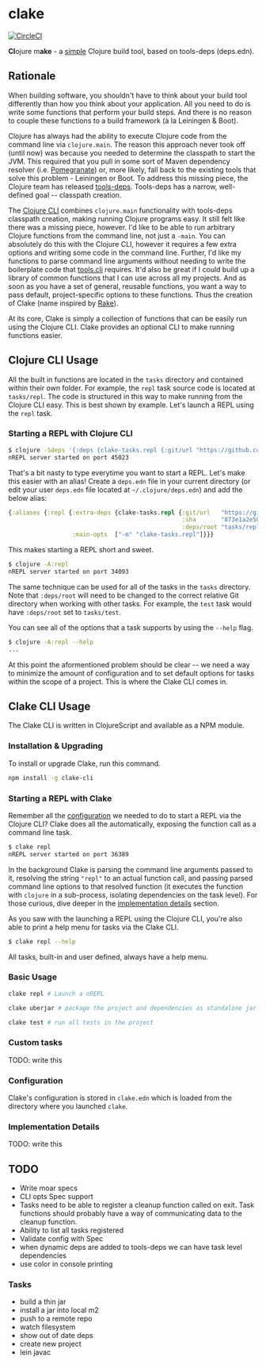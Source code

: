 # clake

[![CircleCI](https://circleci.com/gh/ComputeSoftware/clake.svg?style=svg)](https://circleci.com/gh/ComputeSoftware/clake)

**Cl**ojure m**ake** - a [simple](https://www.youtube.com/watch?v=F0Lv53lop2g) Clojure build tool, based on tools-deps (deps.edn).

## Rationale

When building software, you shouldn't have to think about your build tool differently than how you think about your application. All you need to do is write some functions that perform your build steps. And there is no reason to couple these functions to a build framework (à la Leiningen & Boot). 

Clojure has always had the ability to execute Clojure code from the command line via `clojure.main`. The reason this approach never took off (until now) was because you needed to determine the classpath to start the JVM. This required that you pull in some sort of Maven dependency resolver (i.e. [Pomegranate](https://github.com/cemerick/pomegranate)) or, more likely, fall back to the existing tools that solve this problem - Leiningen or Boot. To address this missing piece, the Clojure team has released [tools-deps](https://github.com/clojure/tools.deps.alpha). Tools-deps has a narrow, well-defined goal -- classpath creation. 

The [Clojure CLI](https://clojure.org/guides/deps_and_cli) combines `clojure.main` functionality with tools-deps classpath creation, making running Clojure programs easy. It still felt like there was a missing piece, however. I'd like to be able to run arbitrary Clojure functions from the command line, not just a `-main`. You can absolutely do this with the Clojure CLI, however it requires a few extra options and writing some code in the command line. Further, I'd like my functions to parse command line arguments without needing to write the boilerplate code that [tools.cli](https://github.com/clojure/tools.cli#example-usage) requires. It'd also be great if I could build up a library of common functions that I can use across all my projects. And as soon as you have a set of general, reusable functions, you want a way to pass default, project-specific options to these functions. Thus the creation of Clake (name inspired by [Rake](https://github.com/ruby/rake)).


At its core, Clake is simply a collection of functions that can be easily run using the Clojure CLI. Clake provides an optional CLI to make running functions easier.

## Clojure CLI Usage

All the built in functions are located in the `tasks` directory and contained within their own folder. For example, the `repl` task source code is located at `tasks/repl`. The code is structured in this way to make running from the Clojure CLI easy. This is best shown by example. Let's launch a REPL using the `repl` task.

### Starting a REPL with Clojure CLI

```bash
$ clojure -Sdeps '{:deps {clake-tasks.repl {:git/url "https://github.com/ComputeSoftware/clake" :sha "873e1a2e50a9dd961a0a251a12aed9e13b538416" :deps/root "tasks/repl"}}}' -m clake-tasks.repl
nREPL server started on port 45023
```

That's a bit nasty to type everytime you want to start a REPL. Let's make this easier with an alias! Create a `deps.edn` file in your current directory (or edit your user `deps.edn` file located at `~/.clojure/deps.edn`) and add the below alias:

```clojure
{:aliases {:repl {:extra-deps {clake-tasks.repl {:git/url   "https://github.com/ComputeSoftware/clake"
                                                 :sha       "873e1a2e50a9dd961a0a251a12aed9e13b538416"
                                                 :deps/root "tasks/repl"}}
                  :main-opts  ["-m" "clake-tasks.repl"]}}}
```

This makes starting a REPL short and sweet.

```bash
$ clojure -A:repl
nREPL server started on port 34093
```

The same technique can be used for all of the tasks in the `tasks` directory. Note that `:deps/root` will need to be changed to the correct relative Git directory when working with other tasks. For example, the `test` task would have `:deps/root` set to `tasks/test`.

You can see all of the options that a task supports by using the `--help` flag. 

```bash
$ clojure -A:repl --help
...
```

At this point the aformentioned problem should be clear -- we need a way to minimize the amount of configuration and to set default options for tasks within the scope of a project. This is where the Clake CLI comes in. 

## Clake CLI Usage

The Clake CLI is written in ClojureScript and available as a NPM module.

### Installation & Upgrading

To install or upgrade Clake, run this command.

```bash
npm install -g clake-cli
```

### Starting a REPL with Clake

Remember all the [configuration](#starting-a-repl-with-clojure-cli) we needed to do to start a REPL via the Clojure CLI? Clake does all the automatically, exposing the function call as a command line task. 

```bash
$ clake repl
nREPL server started on port 36389
```

In the background Clake is parsing the command line arguments passed to it, resolving the string `"repl"` to an actual function call, and passing parsed command line options to that resolved function (it executes the function with  `clojure` in a sub-process, isolating dependencies on the task level). For those curious, dive deeper in the [implementation details](#implementation-details) section.

As you saw with the launching a REPL using the Clojure CLI, you're also able to print a help menu for tasks via the Clake CLI.

```bash
$ clake repl --help
```

All tasks, built-in and user defined, always have a help menu.

### Basic Usage

```bash
clake repl # Launch a nREPL

clake uberjar # package the project and dependencies as standalone jar

clake test # run all tests in the project
```

### Custom tasks

TODO: write this

### Configuration

Clake's configuration is stored in `clake.edn` which is loaded from the directory where you launched `clake`.


### Implementation Details

TODO: write this

## TODO

- Write moar specs
- CLI opts Spec support
- Tasks need to be able to register a cleanup function called on exit. Task functions
should probably have a way of communicating data to the cleanup function.
- Ability to list all tasks registered
- Validate config with Spec
- when dynamic deps are added to tools-deps we can have task level dependencies
- use color in console printing

### Tasks

- build a thin jar
- install a jar into local m2
- push to a remote repo
- watch filesystem
- show out of date deps
- create new project
- lein javac
